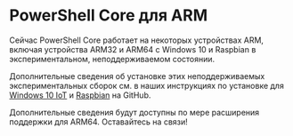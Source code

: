 # <a name="powershell-core-on-arm"></a>PowerShell Core для ARM

Сейчас PowerShell Core работает на некоторых устройствах ARM, включая устройства ARM32 и ARM64 с Windows 10 и Raspbian в экспериментальном, неподдерживаемом состоянии.

Дополнительные сведения об установке этих неподдерживаемых экспериментальных сборок см. в наших инструкциях по установке для [Windows 10 IoT](https://github.com/PowerShell/PowerShell/blob/master/docs/installation/windows.md#deploying-on-windows-iot) и [Raspbian](https://github.com/PowerShell/PowerShell/blob/master/docs/installation/linux.md#raspbian) на GitHub.

Дополнительные сведения будут доступны по мере расширения поддержки для ARM64.
Оставайтесь на связи!
